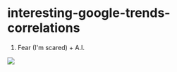 # interesting-google-trends-correlations

1) Fear (I'm scared) + A.I. 

<a href="https://lh3.googleusercontent.com/drive-viewer/AKGpihZlU9DonzUBWJYnNHxr8-fLyqHOJK4Y56QHcSvKxzp3uCb0Fp-fPTrmj8KQIJOuH9TvdxgG5JI6Qz2MZNkhc3XTlvcoi1xa12o=s1600-rw-v1?source=screenshot.guru"> <img src="https://lh3.googleusercontent.com/drive-viewer/AKGpihZlU9DonzUBWJYnNHxr8-fLyqHOJK4Y56QHcSvKxzp3uCb0Fp-fPTrmj8KQIJOuH9TvdxgG5JI6Qz2MZNkhc3XTlvcoi1xa12o=s1600-rw-v1" /> </a>
